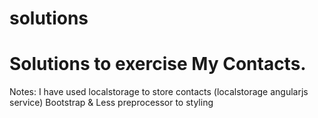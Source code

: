 # solutions
Solutions to exercise My Contacts.
===========================================
Notes:
I have used localstorage to store contacts (localstorage angularjs service)
Bootstrap & Less preprocessor to styling

